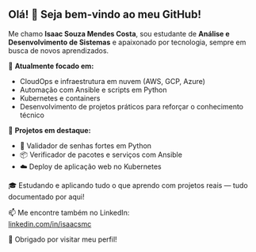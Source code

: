 ## Olá! 👋 Seja bem-vindo ao meu GitHub!

Me chamo **Isaac Souza Mendes Costa**, sou estudante de **Análise e Desenvolvimento de Sistemas** e apaixonado por tecnologia, sempre em busca de novos aprendizados.

📌 **Atualmente focado em:**
- CloudOps e infraestrutura em nuvem (AWS, GCP, Azure)
- Automação com Ansible e scripts em Python
- Kubernetes e containers
- Desenvolvimento de projetos práticos para reforçar o conhecimento técnico

📂 **Projetos em destaque:**
- 🔐 Validador de senhas fortes em Python
- 📦 Verificador de pacotes e serviços com Ansible
- ☁️ Deploy de aplicação web no Kubernetes

🎓 Estudando e aplicando tudo o que aprendo com projetos reais — tudo documentado por aqui!

📫 Me encontre também no LinkedIn:  
[linkedin.com/in/isaacsmc](https://www.linkedin.com/in/isaacsmc)

🚀 Obrigado por visitar meu perfil!
